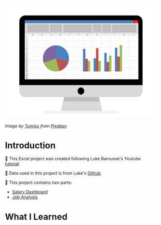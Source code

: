 ![Banner](/banner/accounting-1928237_1280.png)  

*Image by <a href="https://pixabay.com/users/tumisu-148124/?utm_source=link-attribution&utm_medium=referral&utm_campaign=image&utm_content=1928237">Tumisu</a> from <a href="https://pixabay.com//?utm_source=link-attribution&utm_medium=referral&utm_campaign=image&utm_content=1928237">Pixabay</a>*  

# Introduction

:mega: This Excel project was created following Luke Barousse's Youtube [tutorial](https://www.youtube.com/watch?v=pCJ15nGFgVg). 

:dart: Data used in this project is from Luke's [Github](https://github.com/lukebarousse/Excel_Data_Analytics_Course/tree/main).

:gem: This project contains two parts:
- [Salary Dashboard](https://github.com/mchenliu/Excel_Project_Data_Job_Analysis/tree/main/Project1_Salary_Dashboard)
- [Job Analysis](https://github.com/mchenliu/Excel_Project_Data_Job_Analysis/tree/main/Project2_Analysis)


# What I Learned